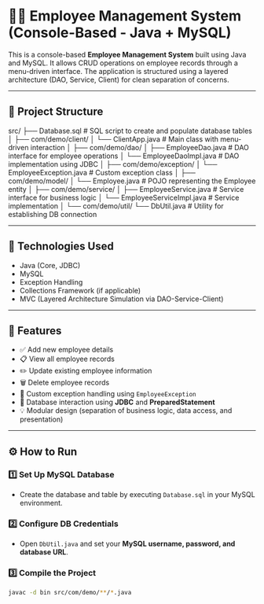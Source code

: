 # 🧑‍💼 Employee Management System (Console-Based - Java + MySQL)

This is a console-based **Employee Management System** built using Java and MySQL. It allows CRUD operations on employee records through a menu-driven interface. The application is structured using a layered architecture (DAO, Service, Client) for clean separation of concerns.

---

## 📁 Project Structure

src/
├── Database.sql # SQL script to create and populate database tables
│
├── com/demo/client/
│ └── ClientApp.java # Main class with menu-driven interaction
│
├── com/demo/dao/
│ ├── EmployeeDao.java # DAO interface for employee operations
│ └── EmployeeDaoImpl.java # DAO implementation using JDBC
│
├── com/demo/exception/
│ └── EmployeeException.java # Custom exception class
│
├── com/demo/model/
│ └── Employee.java # POJO representing the Employee entity
│
├── com/demo/service/
│ ├── EmployeeService.java # Service interface for business logic
│ └── EmployeeServiceImpl.java # Service implementation
│
└── com/demo/util/
└── DbUtil.java # Utility for establishing DB connection


---

## 🧪 Technologies Used

- Java (Core, JDBC)
- MySQL
- Exception Handling
- Collections Framework (if applicable)
- MVC (Layered Architecture Simulation via DAO-Service-Client)

---

## 🚀 Features

- ✅ Add new employee details
- 📋 View all employee records
- ✏️ Update existing employee information
- 🗑️ Delete employee records
- 🔐 Custom exception handling using `EmployeeException`
- 🔄 Database interaction using **JDBC** and **PreparedStatement**
- 💡 Modular design (separation of business logic, data access, and presentation)

---

## ⚙️ How to Run

### 1️⃣ Set Up MySQL Database
- Create the database and table by executing `Database.sql` in your MySQL environment.

### 2️⃣ Configure DB Credentials
- Open `DbUtil.java` and set your **MySQL username, password, and database URL**.

### 3️⃣ Compile the Project

```bash
javac -d bin src/com/demo/**/*.java
